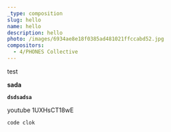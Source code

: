 ```yaml
---
_type: composition
slug: hello
name: hello
description: hello
photo: /images/6934ae8e18f0385ad481021ffccabd52.jpg
compositors:
  - 4/PHONES Collective
---
```

test

**sada**

**`dsdsadsa`**

youtube 1UXHsCT18wE

```
code clok


```